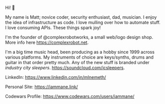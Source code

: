 Hi! 👋

My name is Matt; novice coder, security enthusiast, dad, musician. I enjoy the idea of infrastructure as code. I love mulling over how to automate stuff. I love consuming APIs. These things spark joy!

I'm the founder of @complexrobotworks, a small web/logo design shop. More info here https://complexrobot.net.

I'm a big time music head, been producing as a hobby since 1999 across various platforms. My instruments of choice are keys/synths, drums and guitar in that order pretty much. Any of the new stuff is branded under *industry city sleepers*. https://soundcloud.com/icsleepers. 

LinkedIn: https://www.linkedin.com/in/mlnemeth/

Personal Site: https://iammane.link/

Codewars Profile: https://www.codewars.com/users/iammane/
